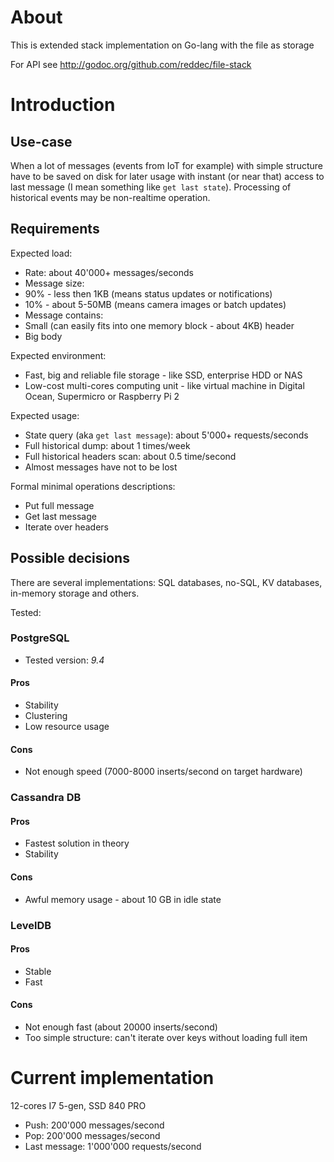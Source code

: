 # About

This is extended stack implementation on Go-lang with the file as storage

For API see http://godoc.org/github.com/reddec/file-stack

# Introduction

## Use-case

When a lot of messages (events from IoT for example) with simple structure
have to be saved on disk for later usage with instant (or near that) access to
last message (I mean something like `get last state`). Processing of
historical events may be non-realtime operation.

## Requirements

Expected load:

* Rate: about 40'000+ messages/seconds
* Message size:
 * 90% - less then 1KB (means status updates or notifications)
 * 10% - about 5-50MB (means camera images or batch updates)
* Message contains:
 * Small (can easily fits into one memory block - about 4KB) header
 * Big body

Expected environment:

* Fast, big and reliable file storage - like SSD, enterprise HDD or NAS
* Low-cost multi-cores computing unit - like virtual machine in Digital Ocean, Supermicro or Raspberry Pi 2

Expected usage:

* State query (aka `get last message`): about 5'000+ requests/seconds
* Full historical dump: about 1 times/week
* Full historical headers scan: about 0.5 time/second
* Almost messages have not to be lost

Formal minimal operations descriptions:

* Put full message
* Get last message
* Iterate over headers

## Possible decisions

There are several implementations: SQL databases, no-SQL, KV databases,
in-memory storage and others.

Tested:

### PostgreSQL

* Tested version: *9.4*

#### Pros

* Stability
* Clustering
* Low resource usage

#### Cons

* Not enough speed (7000-8000 inserts/second on target hardware)

### Cassandra DB

#### Pros

* Fastest solution in theory
* Stability

#### Cons

* Awful memory usage - about 10 GB in idle state

### LevelDB

#### Pros

* Stable
* Fast

#### Cons

* Not enough fast (about 20000 inserts/second)
* Too simple structure: can't iterate over keys without loading full item

# Current implementation

12-cores I7 5-gen, SSD 840 PRO

* Push: 200'000 messages/second
* Pop: 200'000 messages/second
* Last message: 1'000'000 requests/second
